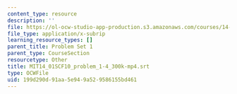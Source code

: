 ```yaml
---
content_type: resource
description: ''
file: https://ol-ocw-studio-app-production.s3.amazonaws.com/courses/14-01sc-principles-of-microeconomics-fall-2011/199d290d91aa5e949a529586155bd461_MIT14_01SCF10_problem_1-4_300k-mp4.vtt
file_type: application/x-subrip
learning_resource_types: []
parent_title: Problem Set 1
parent_type: CourseSection
resourcetype: Other
title: MIT14_01SCF10_problem_1-4_300k-mp4.srt
type: OCWFile
uid: 199d290d-91aa-5e94-9a52-9586155bd461
---
```

